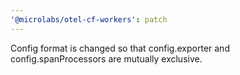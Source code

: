 ```yaml
---
'@microlabs/otel-cf-workers': patch
---
```


Config format is changed so that config.exporter and config.spanProcessors are mutually exclusive.
